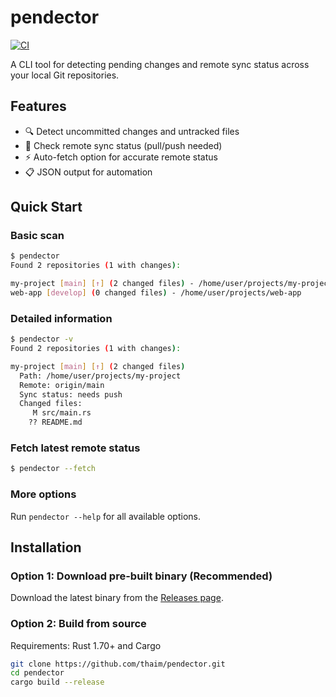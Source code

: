 # pendector

[![CI](https://github.com/thaim/pendector/actions/workflows/ci.yml/badge.svg)](https://github.com/thaim/pendector/actions/workflows/ci.yml)

A CLI tool for detecting pending changes and remote sync status across your local Git repositories.

## Features

- 🔍 Detect uncommitted changes and untracked files
- 🔄 Check remote sync status (pull/push needed)
- ⚡ Auto-fetch option for accurate remote status
- 📋 JSON output for automation

## Quick Start

### Basic scan
```bash
$ pendector
Found 2 repositories (1 with changes):

my-project [main] [↑] (2 changed files) - /home/user/projects/my-project
web-app [develop] (0 changed files) - /home/user/projects/web-app
```

### Detailed information
```bash
$ pendector -v
Found 2 repositories (1 with changes):

my-project [main] [↑] (2 changed files)
  Path: /home/user/projects/my-project
  Remote: origin/main
  Sync status: needs push
  Changed files:
     M src/main.rs
    ?? README.md
```

### Fetch latest remote status
```bash
$ pendector --fetch
```

### More options
Run `pendector --help` for all available options.

## Installation

### Option 1: Download pre-built binary (Recommended)

Download the latest binary from the [Releases page](https://github.com/thaim/pendector/releases).

### Option 2: Build from source

Requirements: Rust 1.70+ and Cargo

```bash
git clone https://github.com/thaim/pendector.git
cd pendector
cargo build --release
```
